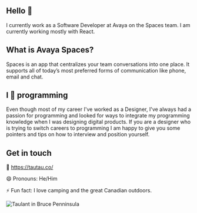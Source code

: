 ## Hello 👋 
I currently work as a Software Developer at Avaya on the Spaces team. I am currently working mostly with React.

## What is Avaya Spaces?
Spaces is an app that centralizes your team conversations into one place. It supports all of today’s most preferred forms of communication like phone, email and chat.

## I 💚 programming
Even though most of my career I've worked as a Designer, I've always had a passion for programming and looked for ways to integrate my programming knowledge when I was designing digital products. If you are a designer who is trying to switch careers to programming I am happy to give you some pointers and tips on how to interview and position yourself. 

## Get in touch

🔗 https://tautau.co/

😄 Pronouns: He/Him

⚡  Fun fact: I love camping and the great Canadian outdoors.

![Taulant in Bruce Penninsula](https://tautau.co/assets/images/tautau.gif)

<!--
**taulant/taulant** is a ✨ _special_ ✨ repository because its `README.md` (this file) appears on your GitHub profile.


-->
